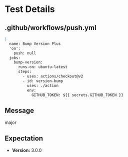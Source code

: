 # Test Details
## .github/workflows/push.yml
```YAML
|
  name: Bump Version Plus
  'on':
    push: null
  jobs:
    bump-version:
      runs-on: ubuntu-latest
      steps:
        - uses: actions/checkout@v2
        - id: version-bump
          uses: ./action
          env:
            GITHUB_TOKEN: ${{ secrets.GITHUB_TOKEN }}

```
## Message
major
## Expectation
- **Version:** 3.0.0